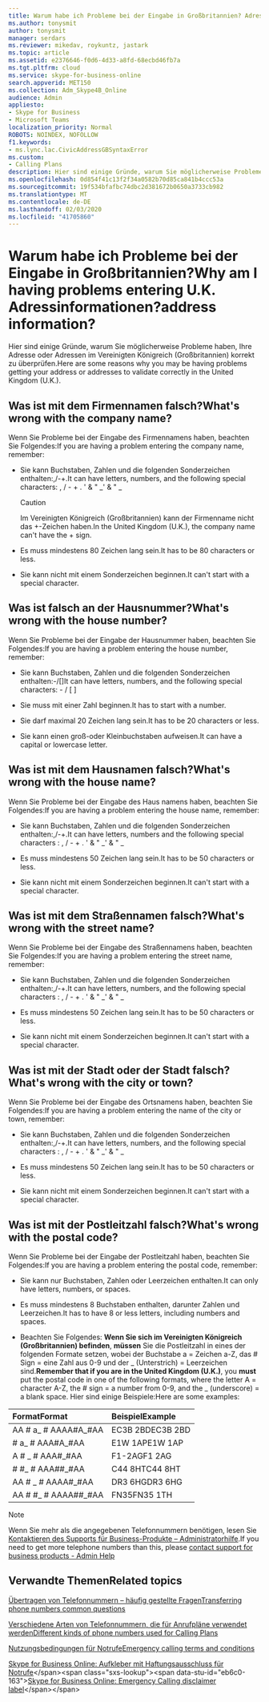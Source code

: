 ```yaml
---
title: Warum habe ich Probleme bei der Eingabe in Großbritannien? Adressinformationen?
ms.author: tonysmit
author: tonysmit
manager: serdars
ms.reviewer: mikedav, roykuntz, jastark
ms.topic: article
ms.assetid: e2376646-f0d6-4d33-a8fd-68ecbd46fb7a
ms.tgt.pltfrm: cloud
ms.service: skype-for-business-online
search.appverid: MET150
ms.collection: Adm_Skype4B_Online
audience: Admin
appliesto:
- Skype for Business
- Microsoft Teams
localization_priority: Normal
ROBOTS: NOINDEX, NOFOLLOW
f1.keywords:
- ms.lync.lac.CivicAddressGBSyntaxError
ms.custom:
- Calling Plans
description: Hier sind einige Gründe, warum Sie möglicherweise Probleme haben, Ihre Adresse oder Adressen im Vereinigten Königreich (Großbritannien) korrekt zu überprüfen.
ms.openlocfilehash: 0d854f41c13f2f34a0582b70d85ca841b4ccc53a
ms.sourcegitcommit: 19f534bfafbc74dbc2d381672b0650a3733cb982
ms.translationtype: MT
ms.contentlocale: de-DE
ms.lasthandoff: 02/03/2020
ms.locfileid: "41705860"
---
```

# <a name="why-am-i-having-problems-entering-uk-address-information"></a><span data-ttu-id="eb6c0-104">Warum habe ich Probleme bei der Eingabe in Großbritannien?</span><span class="sxs-lookup"><span data-stu-id="eb6c0-104">Why am I having problems entering U.K.</span></span> <span data-ttu-id="eb6c0-105">Adressinformationen?</span><span class="sxs-lookup"><span data-stu-id="eb6c0-105">address information?</span></span>

<span data-ttu-id="eb6c0-106">Hier sind einige Gründe, warum Sie möglicherweise Probleme haben, Ihre Adresse oder Adressen im Vereinigten Königreich (Großbritannien) korrekt zu überprüfen.</span><span class="sxs-lookup"><span data-stu-id="eb6c0-106">Here are some reasons why you may be having problems getting your address or addresses to validate correctly in the United Kingdom (U.K.).</span></span>
  
## <a name="whats-wrong-with-the-company-name"></a><span data-ttu-id="eb6c0-107">Was ist mit dem Firmennamen falsch?</span><span class="sxs-lookup"><span data-stu-id="eb6c0-107">What's wrong with the company name?</span></span>

<span data-ttu-id="eb6c0-108">Wenn Sie Probleme bei der Eingabe des Firmennamens haben, beachten Sie Folgendes:</span><span class="sxs-lookup"><span data-stu-id="eb6c0-108">If you are having a problem entering the company name, remember:</span></span>
  
- <span data-ttu-id="eb6c0-109">Sie kann Buchstaben, Zahlen und die folgenden Sonderzeichen enthalten:,/-+.</span><span class="sxs-lookup"><span data-stu-id="eb6c0-109">It can have letters, numbers, and the following special characters: , / - + .</span></span> <span data-ttu-id="eb6c0-110">' &amp; " _</span><span class="sxs-lookup"><span data-stu-id="eb6c0-110">' &amp; " _</span></span> 
    
    > [!CAUTION]
    > <span data-ttu-id="eb6c0-111">Im Vereinigten Königreich (Großbritannien) kann der Firmenname nicht das +-Zeichen haben.</span><span class="sxs-lookup"><span data-stu-id="eb6c0-111">In the United Kingdom (U.K.), the company name can't have the + sign.</span></span> 
  
- <span data-ttu-id="eb6c0-112">Es muss mindestens 80 Zeichen lang sein.</span><span class="sxs-lookup"><span data-stu-id="eb6c0-112">It has to be 80 characters or less.</span></span>
    
- <span data-ttu-id="eb6c0-113">Sie kann nicht mit einem Sonderzeichen beginnen.</span><span class="sxs-lookup"><span data-stu-id="eb6c0-113">It can't start with a special character.</span></span>
    
## <a name="whats-wrong-with-the-house-number"></a><span data-ttu-id="eb6c0-114">Was ist falsch an der Hausnummer?</span><span class="sxs-lookup"><span data-stu-id="eb6c0-114">What's wrong with the house number?</span></span>

<span data-ttu-id="eb6c0-115">Wenn Sie Probleme bei der Eingabe der Hausnummer haben, beachten Sie Folgendes:</span><span class="sxs-lookup"><span data-stu-id="eb6c0-115">If you are having a problem entering the house number, remember:</span></span>
  
- <span data-ttu-id="eb6c0-116">Sie kann Buchstaben, Zahlen und die folgenden Sonderzeichen enthalten:-/[]</span><span class="sxs-lookup"><span data-stu-id="eb6c0-116">It can have letters, numbers, and the following special characters: - / [ ]</span></span>
    
- <span data-ttu-id="eb6c0-117">Sie muss mit einer Zahl beginnen.</span><span class="sxs-lookup"><span data-stu-id="eb6c0-117">It has to start with a number.</span></span>
    
- <span data-ttu-id="eb6c0-118">Sie darf maximal 20 Zeichen lang sein.</span><span class="sxs-lookup"><span data-stu-id="eb6c0-118">It has to be 20 characters or less.</span></span>
    
- <span data-ttu-id="eb6c0-119">Sie kann einen groß-oder Kleinbuchstaben aufweisen.</span><span class="sxs-lookup"><span data-stu-id="eb6c0-119">It can have a capital or lowercase letter.</span></span>
    
## <a name="whats-wrong-with-the-house-name"></a><span data-ttu-id="eb6c0-120">Was ist mit dem Hausnamen falsch?</span><span class="sxs-lookup"><span data-stu-id="eb6c0-120">What's wrong with the house name?</span></span>

<span data-ttu-id="eb6c0-121">Wenn Sie Probleme bei der Eingabe des Haus namens haben, beachten Sie Folgendes:</span><span class="sxs-lookup"><span data-stu-id="eb6c0-121">If you are having a problem entering the house name, remember:</span></span>
  
- <span data-ttu-id="eb6c0-122">Sie kann Buchstaben, Zahlen und die folgenden Sonderzeichen enthalten:,/-+.</span><span class="sxs-lookup"><span data-stu-id="eb6c0-122">It can have letters, numbers and the following special characters : , / - + .</span></span> <span data-ttu-id="eb6c0-123">' &amp; " _</span><span class="sxs-lookup"><span data-stu-id="eb6c0-123">' &amp; " _</span></span>
    
- <span data-ttu-id="eb6c0-124">Es muss mindestens 50 Zeichen lang sein.</span><span class="sxs-lookup"><span data-stu-id="eb6c0-124">It has to be 50 characters or less.</span></span>
    
- <span data-ttu-id="eb6c0-125">Sie kann nicht mit einem Sonderzeichen beginnen.</span><span class="sxs-lookup"><span data-stu-id="eb6c0-125">It can't start with a special character.</span></span>
    
## <a name="whats-wrong-with-the-street-name"></a><span data-ttu-id="eb6c0-126">Was ist mit dem Straßennamen falsch?</span><span class="sxs-lookup"><span data-stu-id="eb6c0-126">What's wrong with the street name?</span></span>

<span data-ttu-id="eb6c0-127">Wenn Sie Probleme bei der Eingabe des Straßennamens haben, beachten Sie Folgendes:</span><span class="sxs-lookup"><span data-stu-id="eb6c0-127">If you are having a problem entering the street name, remember:</span></span>
  
- <span data-ttu-id="eb6c0-128">Sie kann Buchstaben, Zahlen und die folgenden Sonderzeichen enthalten:,/-+.</span><span class="sxs-lookup"><span data-stu-id="eb6c0-128">It can have letters, numbers, and the following special characters : , / - + .</span></span> <span data-ttu-id="eb6c0-129">' &amp; " _</span><span class="sxs-lookup"><span data-stu-id="eb6c0-129">' &amp; " _</span></span> 
    
- <span data-ttu-id="eb6c0-130">Es muss mindestens 50 Zeichen lang sein.</span><span class="sxs-lookup"><span data-stu-id="eb6c0-130">It has to be 50 characters or less.</span></span>
    
- <span data-ttu-id="eb6c0-131">Sie kann nicht mit einem Sonderzeichen beginnen.</span><span class="sxs-lookup"><span data-stu-id="eb6c0-131">It can't start with a special character.</span></span> 
    
## <a name="whats-wrong-with-the-city-or-town"></a><span data-ttu-id="eb6c0-132">Was ist mit der Stadt oder der Stadt falsch?</span><span class="sxs-lookup"><span data-stu-id="eb6c0-132">What's wrong with the city or town?</span></span>

<span data-ttu-id="eb6c0-133">Wenn Sie Probleme bei der Eingabe des Ortsnamens haben, beachten Sie Folgendes:</span><span class="sxs-lookup"><span data-stu-id="eb6c0-133">If you are having a problem entering the name of the city or town, remember:</span></span>
  
- <span data-ttu-id="eb6c0-134">Sie kann Buchstaben, Zahlen und die folgenden Sonderzeichen enthalten:,/-+.</span><span class="sxs-lookup"><span data-stu-id="eb6c0-134">It can have letters, numbers, and the following special characters : , / - + .</span></span> <span data-ttu-id="eb6c0-135">' &amp; " _</span><span class="sxs-lookup"><span data-stu-id="eb6c0-135">' &amp; " _</span></span>
    
- <span data-ttu-id="eb6c0-136">Es muss mindestens 50 Zeichen lang sein.</span><span class="sxs-lookup"><span data-stu-id="eb6c0-136">It has to be 50 characters or less.</span></span>
    
- <span data-ttu-id="eb6c0-137">Sie kann nicht mit einem Sonderzeichen beginnen.</span><span class="sxs-lookup"><span data-stu-id="eb6c0-137">It can't start with a special character.</span></span> 
    
## <a name="whats-wrong-with-the-postal-code"></a><span data-ttu-id="eb6c0-138">Was ist mit der Postleitzahl falsch?</span><span class="sxs-lookup"><span data-stu-id="eb6c0-138">What's wrong with the postal code?</span></span>

<span data-ttu-id="eb6c0-139">Wenn Sie Probleme bei der Eingabe der Postleitzahl haben, beachten Sie Folgendes:</span><span class="sxs-lookup"><span data-stu-id="eb6c0-139">If you are having a problem entering the postal code, remember:</span></span>
  
- <span data-ttu-id="eb6c0-140">Sie kann nur Buchstaben, Zahlen oder Leerzeichen enthalten.</span><span class="sxs-lookup"><span data-stu-id="eb6c0-140">It can only have letters, numbers, or spaces.</span></span>
    
- <span data-ttu-id="eb6c0-141">Es muss mindestens 8 Buchstaben enthalten, darunter Zahlen und Leerzeichen.</span><span class="sxs-lookup"><span data-stu-id="eb6c0-141">It has to have 8 or less letters, including numbers and spaces.</span></span>
    
- <span data-ttu-id="eb6c0-142">Beachten Sie Folgendes: **Wenn Sie sich im Vereinigten Königreich (Großbritannien) befinden**, **müssen** Sie die Postleitzahl in eines der folgenden Formate setzen, wobei der Buchstabe a = Zeichen a-Z, das # Sign = eine Zahl aus 0-9 und der _ (Unterstrich) = Leerzeichen sind.</span><span class="sxs-lookup"><span data-stu-id="eb6c0-142">**Remember that if you are in the United Kingdom (U.K.)**, you **must** put the postal code in one of the following formats, where the letter A = character A-Z, the # sign = a number from 0-9, and the _ (underscore) = a blank space.</span></span> <span data-ttu-id="eb6c0-143">Hier sind einige Beispiele:</span><span class="sxs-lookup"><span data-stu-id="eb6c0-143">Here are some examples:</span></span>
    
|<span data-ttu-id="eb6c0-144">**Format**</span><span class="sxs-lookup"><span data-stu-id="eb6c0-144">**Format**</span></span>|<span data-ttu-id="eb6c0-145">**Beispiel**</span><span class="sxs-lookup"><span data-stu-id="eb6c0-145">**Example**</span></span>|
|:-----|:-----|
|<span data-ttu-id="eb6c0-146">AA # a_ # AA</span><span class="sxs-lookup"><span data-stu-id="eb6c0-146">AA#A_#AA</span></span>  <br/> |<span data-ttu-id="eb6c0-147">EC3B 2BD</span><span class="sxs-lookup"><span data-stu-id="eb6c0-147">EC3B 2BD</span></span>  <br/> |
|<span data-ttu-id="eb6c0-148"># a_ # AA</span><span class="sxs-lookup"><span data-stu-id="eb6c0-148">A#A_#AA</span></span>  <br/> |<span data-ttu-id="eb6c0-149">E1W 1AP</span><span class="sxs-lookup"><span data-stu-id="eb6c0-149">E1W 1AP</span></span>  <br/> |
|<span data-ttu-id="eb6c0-150">A # _ # AA</span><span class="sxs-lookup"><span data-stu-id="eb6c0-150">A#_#AA</span></span>  <br/> |<span data-ttu-id="eb6c0-151">F1-2AG</span><span class="sxs-lookup"><span data-stu-id="eb6c0-151">F1 2AG</span></span>  <br/> |
|<span data-ttu-id="eb6c0-152"># #_ # AA</span><span class="sxs-lookup"><span data-stu-id="eb6c0-152">A##_#AA</span></span>  <br/> |<span data-ttu-id="eb6c0-153">C44 8HT</span><span class="sxs-lookup"><span data-stu-id="eb6c0-153">C44 8HT</span></span>  <br/> |
|<span data-ttu-id="eb6c0-154">AA # _ # AA</span><span class="sxs-lookup"><span data-stu-id="eb6c0-154">AA#_#AA</span></span>  <br/> |<span data-ttu-id="eb6c0-155">DR3 6HG</span><span class="sxs-lookup"><span data-stu-id="eb6c0-155">DR3 6HG</span></span>  <br/> |
|<span data-ttu-id="eb6c0-156">AA # #_ # AA</span><span class="sxs-lookup"><span data-stu-id="eb6c0-156">AA##_#AA</span></span>  <br/> |<span data-ttu-id="eb6c0-157">FN35</span><span class="sxs-lookup"><span data-stu-id="eb6c0-157">FN35 1TH</span></span>  <br/> |

> [!NOTE]
> <span data-ttu-id="eb6c0-158">Wenn Sie mehr als die angegebenen Telefonnummern benötigen, lesen Sie [Kontaktieren des Supports für Business-Produkte – Administratorhilfe](https://support.office.com/article/32a17ca7-6fa0-4870-8a8d-e25ba4ccfd4b).</span><span class="sxs-lookup"><span data-stu-id="eb6c0-158">If you need to get more telephone numbers than this, please [contact support for business products - Admin Help](https://support.office.com/article/32a17ca7-6fa0-4870-8a8d-e25ba4ccfd4b)</span></span>

   
## <a name="related-topics"></a><span data-ttu-id="eb6c0-159">Verwandte Themen</span><span class="sxs-lookup"><span data-stu-id="eb6c0-159">Related topics</span></span>
[<span data-ttu-id="eb6c0-160">Übertragen von Telefonnummern – häufig gestellte Fragen</span><span class="sxs-lookup"><span data-stu-id="eb6c0-160">Transferring phone numbers common questions</span></span>](/microsoftteams/transferring-phone-numbers-common-questions)

[<span data-ttu-id="eb6c0-161">Verschiedene Arten von Telefonnummern, die für Anrufpläne verwendet werden</span><span class="sxs-lookup"><span data-stu-id="eb6c0-161">Different kinds of phone numbers used for Calling Plans</span></span>](/microsoftteams/different-kinds-of-phone-numbers-used-for-calling-plans)

[<span data-ttu-id="eb6c0-162">Nutzungsbedingungen für Notrufe</span><span class="sxs-lookup"><span data-stu-id="eb6c0-162">Emergency calling terms and conditions</span></span>](/microsoftteams/emergency-calling-terms-and-conditions)

<span data-ttu-id="eb6c0-163">[Skype for Business Online: Aufkleber mit Haftungsausschluss für Notrufe](https://github.com/MicrosoftDocs/OfficeDocs-SkypeForBusiness/blob/live/Teams/downloads/emergency-calling/emergency-calling-label-(en-us)-(v.1.0).zip?raw=true)</span><span class="sxs-lookup"><span data-stu-id="eb6c0-163">[Skype for Business Online: Emergency Calling disclaimer label](https://github.com/MicrosoftDocs/OfficeDocs-SkypeForBusiness/blob/live/Teams/downloads/emergency-calling/emergency-calling-label-(en-us)-(v.1.0).zip?raw=true)</span></span>

  
 